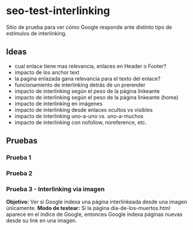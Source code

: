 # seo-test-interlinking
Sitio de prueba para ver cómo Google responde ante distinto tipo de estímulos de interlinking.


## Ideas
- cual enlace tiene mas relevancia, enlaces en Header o Footer?
- impacto de los anchor text
- la pagina enlazada gana relevancia para el texto del enlace?
- funcionamiento de interlinking detrás de un prerender
- impacto de interlinking según el peso de la página linkeante
- impacto de interlinking según el peso de la página linkeante (home)
- impacto de interlinking en imágenes 
- impacto de interlinking desde enlaces ocultos vs visibles
- impacto de interlinking uno-a-uno vs. uno-a-muchos
- impacto de interlinking con nofollow, noreference, etc.


## Pruebas
### Prueba 1
### Prueba 2

### Prueba 3 - Interlinking via imagen 
**Objetivo:** Ver si Google indexa una página interlinkeada desde una imagen únicamente.
**Modo de testear:** Si la página dia-de-los-muertos.html aparece en el índice de Google, entonces Google indexa páginas nuevas desde su link en una imagen.